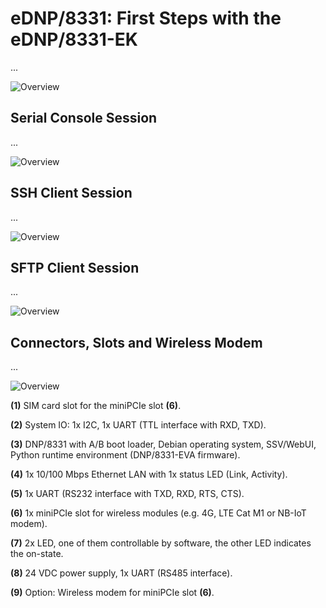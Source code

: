 # eDNP/8331: First Steps with the eDNP/8331-EK 

...

![Overview](https://ssv-comm.de/forum/bilder/8331EK-connect.png)

## Serial Console Session

...

![Overview](https://ssv-comm.de/forum/bilder/8331EK-Serial.png)

## SSH Client Session

...

![Overview](https://ssv-comm.de/forum/bilder/8331EK-SSH.png)

## SFTP Client Session

...

![Overview](https://ssv-comm.de/forum/bilder/8331EK-SFTP.png)

## Connectors, Slots and Wireless Modem

...

![Overview](https://ssv-comm.de/forum/bilder/8331EK-explore.jpg)

**(1)** SIM card slot for the miniPCIe slot **(6)**.

**(2)** System IO: 1x I2C, 1x UART (TTL interface with RXD, TXD).

**(3)** DNP/8331 with A/B boot loader, Debian operating system, SSV/WebUI, Python runtime environment (DNP/8331-EVA firmware).

**(4)** 1x 10/100 Mbps Ethernet LAN with 1x status LED (Link, Activity).

**(5)** 1x UART (RS232 interface with TXD, RXD, RTS, CTS).

**(6)** 1x miniPCIe slot for wireless modules (e.g. 4G, LTE Cat M1 or NB-IoT modem).

**(7)** 2x LED, one of them controllable by software, the other LED indicates the on-state.

**(8)** 24 VDC power supply, 1x UART (RS485 interface).

**(9)** Option: Wireless modem for miniPCIe slot **(6)**. 
